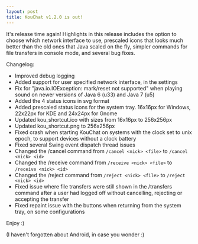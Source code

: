```yaml
---
layout: post
title: KouChat v1.2.0 is out!
---
```


It's release time again! Highlights in this release includes the option to choose which network interface to use, prescaled icons that looks much better than the old ones that Java scaled on the fly, simpler commands for file transfers in console mode, and several bug fixes.

Changelog:

* Improved debug logging
* Added support for user specified network interface, in the settings
* Fix for "java.io.IOException: mark/reset not supported" when playing sound on newer versions of Java 6 (u33) and Java 7 (u5)
* Added the 4 status icons in svg format
* Added prescaled status icons for the system tray. 16x16px for Windows, 22x22px for KDE and 24x24px for Gnome
* Updated kou_shortcut.ico with sizes from 16x16px to 256x256px
* Updated kou_shortcut.png to 256x256px
* Fixed crash when starting KouChat on systems with the clock set to unix epoch, to support devices without a clock battery
* Fixed several Swing event dispatch thread issues
* Changed the /cancel command from `/cancel <nick> <file>` to `/cancel <nick> <id>`
* Changed the /receive command from `/receive <nick> <file>` to `/receive <nick> <id>`
* Changed the /reject command from `/reject <nick> <file>` to `/reject <nick> <id>`
* Fixed issue where file transfers were still shown in the /transfers command after a user had logged off without cancelling, rejecting or accepting the transfer
* Fixed repaint issue with the buttons when returning from the system tray, on some configurations

Enjoy :)

(I haven't forgotten about Android, in case you wonder :)
